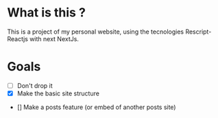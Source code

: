 
# What is this ?

This is a project of my personal website, using the tecnologies Rescript-Reactjs with next NextJs.

# Goals
- [ ] Don't drop it
- [x] Make the basic site structure
- [] Make a posts feature (or embed of another posts site)
